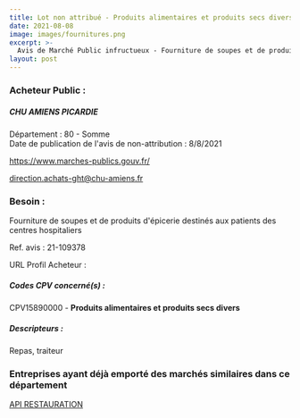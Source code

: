```yaml
---
title: Lot non attribué - Produits alimentaires et produits secs divers
date: 2021-08-08
image: images/fournitures.png
excerpt: >-
  Avis de Marché Public infructueux - Fourniture de soupes et de produits d'épicerie destinés aux patients des centres hospitaliers
layout: post
---
```


### Acheteur Public :
##### CHU AMIENS PICARDIE
Département : 80 - Somme<br/>
Date de publication de l'avis de non-attribution : 8/8/2021


https://www.marches-publics.gouv.fr/

direction.achats-ght@chu-amiens.fr


### Besoin :

Fourniture de soupes et de produits d'épicerie destinés aux patients des centres hospitaliers

Ref. avis : 21-109378

URL Profil Acheteur : 

##### Codes CPV concerné(s) :
CPV15890000 - **Produits alimentaires et produits secs divers** <br/>

##### Descripteurs :
Repas, traiteur <br/>

### Entreprises ayant déjà emporté des marchés similaires dans ce département
<a href="/entreprise-563/siren-477181010">API RESTAURATION</a><br/><br/>
